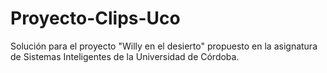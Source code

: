# Proyecto-Clips-Uco
Solución para el proyecto "Willy en el desierto" propuesto en la asignatura de Sistemas Inteligentes de la Universidad de Córdoba.
